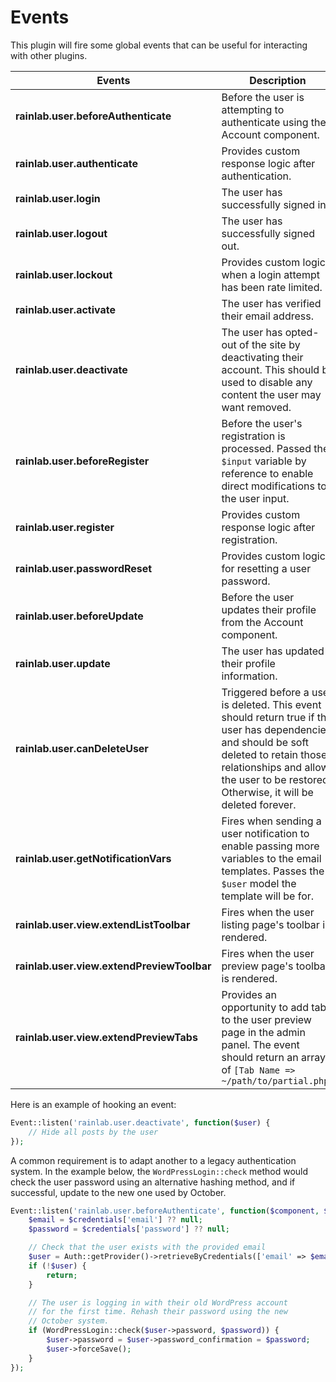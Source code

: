 # Events

This plugin will fire some global events that can be useful for interacting with other plugins.

Events | Description
------ | ---------------
**rainlab.user.beforeAuthenticate** | Before the user is attempting to authenticate using the Account component.
**rainlab.user.authenticate** | Provides custom response logic after authentication.
**rainlab.user.login** | The user has successfully signed in.
**rainlab.user.logout** | The user has successfully signed out.
**rainlab.user.lockout** | Provides custom logic when a login attempt has been rate limited.
**rainlab.user.activate** | The user has verified their email address.
**rainlab.user.deactivate** | The user has opted-out of the site by deactivating their account. This should be used to disable any content the user may want removed.
**rainlab.user.beforeRegister** | Before the user's registration is processed. Passed the `$input` variable by reference to enable direct modifications to the user input.
**rainlab.user.register** | Provides custom response logic after registration.
**rainlab.user.passwordReset** | Provides custom logic for resetting a user password.
**rainlab.user.beforeUpdate** | Before the user updates their profile from the Account component.
**rainlab.user.update** | The user has updated their profile information.
**rainlab.user.canDeleteUser** | Triggered before a user is deleted. This event should return true if the user has dependencies and should be soft deleted to retain those relationships and allow the user to be restored. Otherwise, it will be deleted forever.
**rainlab.user.getNotificationVars** | Fires when sending a user notification to enable passing more variables to the email templates. Passes the `$user` model the template will be for.
**rainlab.user.view.extendListToolbar** | Fires when the user listing page's toolbar is rendered.
**rainlab.user.view.extendPreviewToolbar** | Fires when the user preview page's toolbar is rendered.
**rainlab.user.view.extendPreviewTabs** | Provides an opportunity to add tabs to the user preview page in the admin panel. The event should return an array of `[Tab Name => ~/path/to/partial.php]`

Here is an example of hooking an event:

```php
Event::listen('rainlab.user.deactivate', function($user) {
    // Hide all posts by the user
});
```

A common requirement is to adapt another to a legacy authentication system. In the example below, the `WordPressLogin::check` method would check the user password using an alternative hashing method, and if successful, update to the new one used by October.

```php
Event::listen('rainlab.user.beforeAuthenticate', function($component, $credentials) {
    $email = $credentials['email'] ?? null;
    $password = $credentials['password'] ?? null;

    // Check that the user exists with the provided email
    $user = Auth::getProvider()->retrieveByCredentials(['email' => $email]);
    if (!$user) {
        return;
    }

    // The user is logging in with their old WordPress account
    // for the first time. Rehash their password using the new
    // October system.
    if (WordPressLogin::check($user->password, $password)) {
        $user->password = $user->password_confirmation = $password;
        $user->forceSave();
    }
});
```

